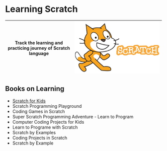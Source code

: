 # Learning Scratch

| Track the learning and practicing journey of Scratch language | ![scratchlogo](img/scratch-logo.jpg) |
| --- | --- |

## Books on Learning

- [Scratch for Kids](scratch4kids/README.md)
- Scratch Programming Playground
- Coding Games in Scratch
- Super Scratch Programming Adventure - Learn to Program
- Computer Coding Projects for Kids
- Learn to Programe with Scratch
- Scratch by Examples
- Coding Projects in Scratch
- Scratch by Example